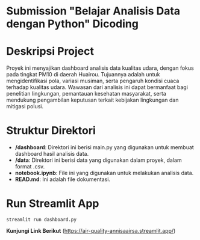 # Submission "Belajar Analisis Data dengan Python" Dicoding

# Deskripsi Project

Proyek ini menyajikan dashboard analisis data kualitas udara, dengan fokus pada tingkat PM10 di daerah Huairou. Tujuannya adalah untuk mengidentifikasi pola, variasi musiman, serta pengaruh kondisi cuaca terhadap kualitas udara. Wawasan dari analisis ini dapat bermanfaat bagi penelitian lingkungan, pemantauan kesehatan masyarakat, serta mendukung pengambilan keputusan terkait kebijakan lingkungan dan mitigasi polusi.

# Struktur Direktori
- **/dashboard**: Direktori ini berisi main.py yang digunakan untuk membuat dashboard hasil analisis data.
- **/data**: Direktori ini berisi data yang digunakan dalam proyek, dalam format .csv.
- **notebook.ipynb**: File ini yang digunakan untuk melakukan analisis data.
- **READ.md**: Ini adalah file dokumentasi.

# Run Streamlit App
```
streamlit run dashboard.py
```
**Kunjungi Link Berikut**
(https://air-quality-annisaairsa.streamlit.app/)
